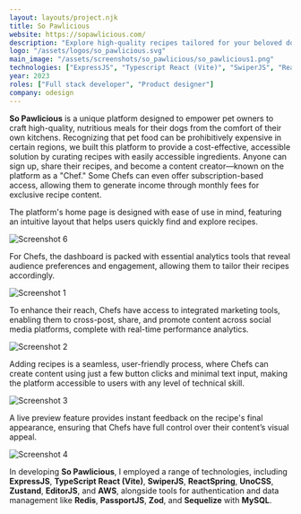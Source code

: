 ```yaml
---
layout: layouts/project.njk
title: So Pawlicious
website: https://sopawlicious.com/
description: "Explore high-quality recipes tailored for your beloved dog, using ingredients easily found at home."
logo: "/assets/logos/so_pawlicious.svg"
main_image: "/assets/screenshots/so_pawlicious/so_pawlicious1.png"
technologies: ["ExpressJS", "Typescript React (Vite)", "SwiperJS", "ReactSpring", "UnoCSS", "Zustand", "EditorJS", "AWS (Amazon Web Services)", "Redis", "PassportJS", "Zod", "SharpJS", "Sequelize (MySQL)"]
year: 2023
roles: ["Full stack developer", "Product designer"]
company: odesign
---
```


**So Pawlicious** is a unique platform designed to empower pet owners to craft high-quality, nutritious meals for their dogs from the comfort of their own kitchens. Recognizing that pet food can be prohibitively expensive in certain regions, we built this platform to provide a cost-effective, accessible solution by curating recipes with easily accessible ingredients. Anyone can sign up, share their recipes, and become a content creator—known on the platform as a "Chef." Some Chefs can even offer subscription-based access, allowing them to generate income through monthly fees for exclusive recipe content.

The platform's home page is designed with ease of use in mind, featuring an intuitive layout that helps users quickly find and explore recipes. 

![Screenshot 6](/assets/screenshots/so_pawlicious/so_pawlicious6.png)

For Chefs, the dashboard is packed with essential analytics tools that reveal audience preferences and engagement, allowing them to tailor their recipes accordingly.

![Screenshot 1](/assets/screenshots/so_pawlicious/so_pawlicious1.png)

To enhance their reach, Chefs have access to integrated marketing tools, enabling them to cross-post, share, and promote content across social media platforms, complete with real-time performance analytics.

![Screenshot 2](/assets/screenshots/so_pawlicious/so_pawlicious2.png)

Adding recipes is a seamless, user-friendly process, where Chefs can create content using just a few button clicks and minimal text input, making the platform accessible to users with any level of technical skill.

![Screenshot 3](/assets/screenshots/so_pawlicious/so_pawlicious3.png)

A live preview feature provides instant feedback on the recipe's final appearance, ensuring that Chefs have full control over their content’s visual appeal.

![Screenshot 4](/assets/screenshots/so_pawlicious/so_pawlicious4.png)

In developing **So Pawlicious**, I employed a range of technologies, including **ExpressJS**, **TypeScript React (Vite)**, **SwiperJS**, **ReactSpring**, **UnoCSS**, **Zustand**, **EditorJS**, and **AWS**, alongside tools for authentication and data management like **Redis**, **PassportJS**, **Zod**, and **Sequelize** with **MySQL**.
